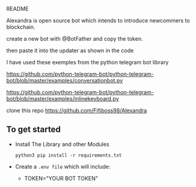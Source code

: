 README

Alexandra is open source bot which intends to introduce newcommers to blockchain.

create a new bot with @BotFather and copy the token.

then paste it into the updater as shown in the code

I have used these exemples from the python telegram bot library

https://github.com/python-telegram-bot/python-telegram-bot/blob/master/examples/conversationbot.py

https://github.com/python-telegram-bot/python-telegram-bot/blob/master/examples/inlinekeyboard.py

clone this repo https://github.com/Fifiboss98/Alexandra


## To get started

- Install The Library and other Modules

    `python3 pip install -r requirements.txt`

- Create a ```.env file``` which will include:
    * TOKEN="YOUR BOT TOKEN"
